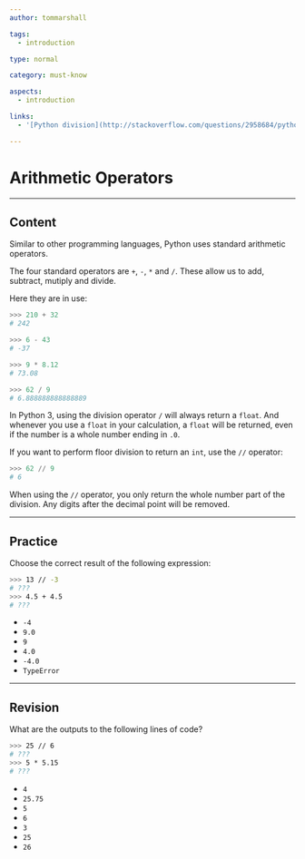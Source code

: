 ```yaml
---
author: tommarshall

tags:
  - introduction

type: normal

category: must-know

aspects:
  - introduction

links:
  - '[Python division](http://stackoverflow.com/questions/2958684/python-division){website}'

---
```


# Arithmetic Operators

---
## Content

Similar to other programming languages, Python uses standard arithmetic operators.

The four standard operators are `+`, `-`, `*` and `/`. These allow us to add, subtract, mutiply and divide.

Here they are in use:

```python
>>> 210 + 32
# 242

>>> 6 - 43
# -37

>>> 9 * 8.12
# 73.08

>>> 62 / 9
# 6.888888888888889
```

In Python 3, using the division operator `/` will always return a `float`. And whenever you use a `float` in your calculation, a `float` will be returned, even if the number is a whole number ending in `.0`.

If you want to perform floor division to return an `int`, use the `//` operator:

```py
>>> 62 // 9
# 6
```

When using the `//` operator, you only return the whole number part of the division. Any digits after the decimal point will be removed.

---
## Practice

Choose the correct result of the following expression:

```bash
>>> 13 // -3 
# ???
>>> 4.5 + 4.5 
# ???
```

* `-4`
* `9.0`
* `9`
* `4.0`
* `-4.0`
* `TypeError`

---
## Revision

What are the outputs to the following lines of code?

```bash
>>> 25 // 6 
# ???
>>> 5 * 5.15 
# ???
```


* `4`
* `25.75`
* `5`
* `6`
* `3`
* `25`
* `26`